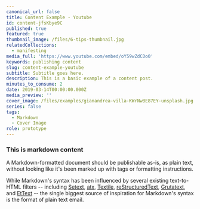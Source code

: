 ```yaml
---
canonical_url: false
title: Content Example - Youtube
id: content-jfsKbye9C
published: true
featured: true
thumbnail_image: /files/6-tips-thumbnail.jpg
relatedCollections:
  - manifesting
media_full: 'https://www.youtube.com/embed/oY59wZdCDo0'
keywords: publishing content
slug: content-example-youtube
subtitle: Subtitle goes here.
description: This is a basic example of a content post.
minutes_to_consume: 2
date: 2019-03-14T00:00:00.000Z
media_preview: ''
cover_image: /files/examples/gianandrea-villa-KWrNwBE87EY-unsplash.jpg
series: false
tags:
  - Markdown
  - Cover Image
role: prototype
---
```


### This is markdown content

A Markdown-formatted document should be publishable as-is, as plain text, without looking
like it's been marked up with tags or formatting instructions. 

While Markdown's syntax has been influenced by several existing text-to-HTML filters -- including [Setext](http://docutils.sourceforge.net/mirror/setext.html), [atx](http://www.aaronsw.com/2002/atx/), [Textile](http://textism.com/tools/textile/), [reStructuredText](http://docutils.sourceforge.net/rst.html),
[Grutatext](http://www.triptico.com/software/grutatxt.html), and [EtText](http://ettext.taint.org/doc/) -- the single biggest source of
inspiration for Markdown's syntax is the format of plain text email.